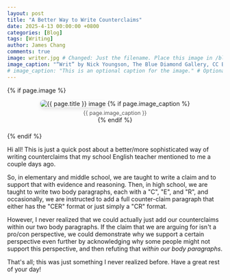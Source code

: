 ```yaml
---
layout: post
title: "A Better Way to Write Counterclaims"
date: 2025-4-13 00:00:00 +0800
categories: [Blog]
tags: [Writing]
author: James Chang
comments: true
image: writer.jpg # Changed: Just the filename. Place this image in /blog/_posts/
image_caption: "“Writ” by Nick Youngson, The Blue Diamond Gallery, CC BY-SA 3.0."
# image_caption: "This is an optional caption for the image." # Optional
---
```


<!--more-->

{% if page.image %}
<figure style="text-align: center; margin-bottom: 1.5em;">
  <img src="{{ '/blog/assets/' | append: page.image | relative_url }}" alt="{{ page.title }} image" style="max-width: 100%; height: auto; border-radius: 8px; box-shadow: 0 4px 8px rgba(0,0,0,0.1);">
  {% if page.image_caption %}
    <figcaption style="font-size: 0.9em; color: #555; margin-top: 0.5em;">{{ page.image_caption }}</figcaption>
  {% endif %}
</figure>
{% endif %}

Hi all! This is just a quick post about a better/more sophisticated way of writing counterclaims that my school English teacher mentioned to me a couple days ago. 

So, in elementary and middle school, we are taught to write a claim and to support that with evidence and reasoning. Then, in high school, we are taught to write two body paragraphs, each with a "C", "E", and "R", and occasionally, we are instructed to add a full counter-claim paragraph that either has the "CER" format or just simply a "CR" format.

However, I never realized that we could actually just add our counterclaims within our two body paragraphs. If the claim that we are arguing for isn't a pro/con perspective, we could demonstrate why we support a certain perspective even further by acknowledging why some people might not support this perspective, and then refuting that *within our body paragraphs*.

That's all; this was just something I never realized before. Have a great rest of your day!